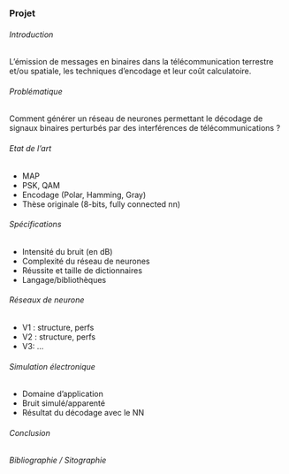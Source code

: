 ### Projet

###### Introduction
L’émission de messages en binaires dans la télécommunication terrestre et/ou spatiale, les techniques d’encodage et leur coût calculatoire.
###### Problématique	
Comment générer un réseau de neurones permettant le décodage de signaux binaires perturbés par des interférences de télécommunications ?
###### Etat de l’art
- MAP
- PSK, QAM
- Encodage (Polar, Hamming, Gray)
- Thèse originale (8-bits, fully connected nn)
###### Spécifications
- Intensité du bruit (en dB)
- Complexité du réseau de neurones
- Réussite et taille de dictionnaires
- Langage/bibliothèques
###### Réseaux de neurone
- V1 : structure, perfs
- V2 : structure, perfs
- V3: …
###### Simulation électronique
- Domaine d’application
- Bruit simulé/apparenté
- Résultat du décodage avec le NN
###### Conclusion
###### Bibliographie / Sitographie

